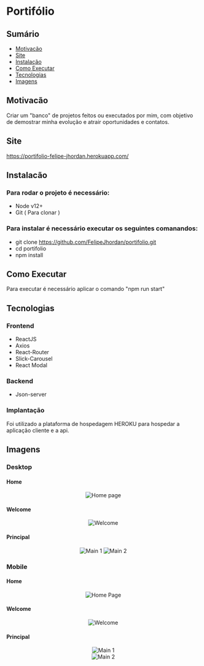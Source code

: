 # Portifólio  

## Sumário
<!--ts-->
   * [Motivacão](#motivacão)
   * [Site](#site)
   * [Instalação](#instalacão)
   * [Como Executar](#como-executar)
   * [Tecnologias](#tecnologias)
   * [Imagens](#imagens)
<!--te-->

## Motivacão
Criar um "banco" de projetos feitos ou executados por mim, com objetivo de demostrar minha evolução e atrair oportunidades e contatos.
## Site
https://portifolio-felipe-jhordan.herokuapp.com/
## Instalacão
### Para rodar o projeto é necessário:
 - Node v12+
 - Git ( Para clonar )
 
 ### Para instalar é necessário executar os seguintes comanandos: 
 - git clone https://github.com/FelipeJhordan/portifolio.git
 - cd portifolio
 - npm install
## Como Executar
Para executar é necessário aplicar o comando "npm run start"
## Tecnologias
### Frontend
- ReactJS
- Axios
- React-Router
- Slick-Carousel
- React Modal
### Backend
- Json-server
### Implantação
Foi utilizado a plataforma de hospedagem HEROKU para hospedar a aplicação cliente e a api.
## Imagens
<h3>Desktop</h3>
<h4> Home </h4>
<p align="center">
   <img src="./screenshot/desktop-home.png" alt="Home page">
</p>  
<h4> Welcome </h4>
<p align="center">
 <img src="./screenshot/desktop-welcome.png" alt="Welcome">
</p> 
<h4> Principal </h4>
<p align="center">
 <img src="./screenshot/desktop-main1.png" alt="Main 1">
 <img src="./screenshot/desktop-main2.png" alt="Main 2">
 </p>
 <h3> Mobile </h3>
<h4> Home </h4>
<p align="center">
   <img src="./screenshot/mobile-home.PNG" alt="Home Page">
</p>  
<h4> Welcome </h4>
<p align="center">
 <img src="./screenshot/mobile-welcome.png" alt="Welcome">
</p> 
<h4> Principal </h4>
<p align="center">
 <img src="./screenshot/mobile-main1.png" alt="Main 1"><br/>                                                                  
 <img src="./screenshot/mobile-main2.png" alt="Main 2">
 </p>
